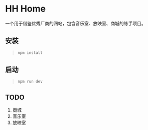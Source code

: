 # HH Home

一个用于借鉴优秀厂商的网站，包含音乐室、放映室、商城的练手项目。

## 安装

> ```cmd
> npm install
> ```

## 启动

> ```cmd
> npm run dev
> ```

## TODO

1. 商城
2. 音乐室
3. 放映室
